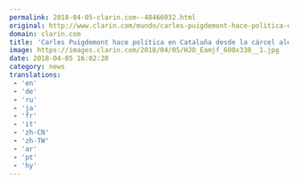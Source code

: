 ```yaml
---
permalink: 2018-04-05-clarin.com--48466032.html
original: http://www.clarin.com/mundo/carles-puigdemont-hace-politica-cataluna-carcel-alemana_0_H1jCWamiG.html
domain: clarin.com
title: 'Carles Puigdemont hace política en Cataluña desde la cárcel alemana'
image: https://images.clarin.com/2018/04/05/HJO_Eamjf_600x338__1.jpg
date: 2018-04-05 16:02:20
category: news
translations: 
 - 'en'
 - 'de'
 - 'ru'
 - 'ja'
 - 'fr'
 - 'it'
 - 'zh-CN'
 - 'zh-TW'
 - 'ar'
 - 'pt'
 - 'hy'
---
```


